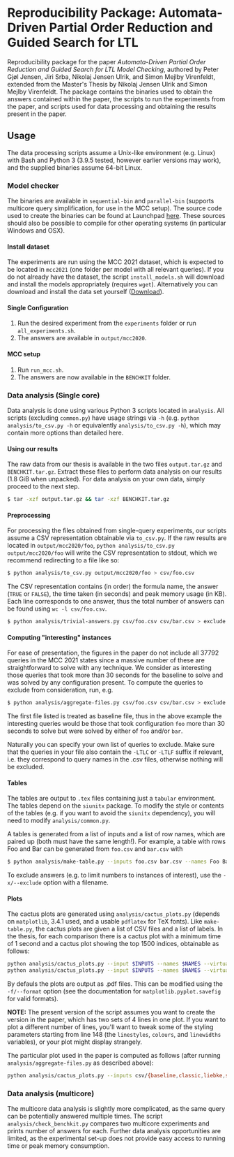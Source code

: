 # Reproducibility Package: Automata-Driven Partial Order Reduction and Guided Search for LTL
Reproducibility package for the paper *Automata-Driven Partial Order Reduction and Guided Search for LTL Model Checking*, authored by Peter Gjøl Jensen, Jiri Srba, Nikolaj Jensen Ulrik, and Simon Mejlby Virenfeldt, extended from the Master's Thesis by Nikolaj Jensen Ulrik and Simon Mejlby Virenfeldt. 
The package contains the binaries used to obtain the answers contained within the paper, the scripts to run the experiments from the paper, and scripts used for data processing and obtaining the results present in the paper.

## Usage

The data processing scripts assume a Unix-like environment (e.g. Linux) with Bash and Python 3 (3.9.5 tested, however earlier versions may work), and the supplied binaries assume 64-bit Linux.

### Model checker
The binaries are available in `sequential-bin` and `parallel-bin` (supports multicore query simplification, for use in the MCC setup). 
The source code used to create the binaries can be found at Launchpad [here](https://bazaar.launchpad.net/~tapaal-ltl/verifypn/reach-stub-new/revision/268?start_revid=268.). These sources should also be possible to compile for other operating systems (in particular Windows and OSX). 

#### Install dataset
The experiments are run using the MCC 2021 dataset, which is expected to be located in `mcc2021` (one folder per model with all relevant queries). 
If you do not already have the dataset, the script `install_models.sh` will download and install the models appropriately (requires `wget`). 
Alternatively you can download and install the data set yourself ([Download](https://mcc.lip6.fr/archives/INPUTS-2021.tar.gz)). 

#### Single Configuration

1. Run the desired experiment from the `experiments` folder or run `all_experiments.sh`.
2. The answers are available in `output/mcc2020`.

#### MCC setup

1. Run `run_mcc.sh`.
2. The answers are now available in the `BENCHKIT` folder.

### Data analysis (Single core)
Data analysis is done using various Python 3 scripts located in `analysis`. All scripts (excluding `common.py`) have usage strings via `-h` (e.g. `python analysis/to_csv.py -h` or equivalently `analysis/to_csv.py -h`), which may contain more options than detailed here.

#### Using our results

The raw data from our thesis is available in the two files `output.tar.gz` and `BENCHKIT.tar.gz`. Extract these files to perform data analysis on our results (1.8 GiB when unpacked).
For data analysis on your own data, simply proceed to the next step.

``` sh
$ tar -xzf output.tar.gz && tar -xzf BENCHKIT.tar.gz
```

#### Preprocessing

For processing the files obtained from single-query experiments, our scripts assume a CSV representation obtainable via `to_csv.py`. 
If the raw results are located in `output/mcc2020/foo`, `python analysis/to_csv.py output/mcc2020/foo` will write the CSV representation to stdout, which we recommend redirecting to a file like so:

``` sh
$ python analysis/to_csv.py output/mcc2020/foo > csv/foo.csv
```

The CSV representation contains (in order) the formula name, the answer (`TRUE` or `FALSE`), the time taken (in seconds) and peak memory usage (in KB).
Each line corresponds to one answer, thus the total number of answers can be found using `wc -l csv/foo.csv`.

<!-- The plots and tables in the thesis exclude answers obtained trivially, either due to no valid initial state or due to query simplification.  -->
<!-- To compute these based on CSV files `csv/foo.csv` and `csv/bar.csv`: -->

``` sh
$ python analysis/trivial-answers.py csv/foo.csv csv/bar.csv > exclude
```

#### Computing "interesting" instances

For ease of presentation, the figures in the paper do not include all 37792 queries in the MCC 2021 states since a massive number of these are straightforward to solve with any technique.
We consider as interesting those queries that took more than 30 seconds for the baseline to solve and was solved by any configuration present.
To compute the queries to exclude from consideration, run, e.g. 

``` sh
$ python analysis/aggregate-files.py csv/foo.csv csv/bar.csv > exclude
```

The first file listed is treated as baseline file, thus in the above example the interesting queries would be those that took configuration `foo` more than 30 seconds to solve but were solved by either of `foo` and/or `bar`.

Naturally you can specify your own list of queries to exclude. Make sure that the queries in your file also contain the `-LTLC` or `-LTLF` suffix if relevant, i.e. they correspond to query names in the .csv files, otherwise nothing will be excluded.

#### Tables

The tables are output to `.tex` files containing just a `tabular` environment. The tables depend on the `siunitx` package. To modify the style or contents of the tables (e.g. if you want to avoid the `siunitx` dependency), you will need to modify `analysis/common.py`.

A tables is generated from a list of inputs and a list of row names, which are paired up (both must have the same length!).
For example, a table with rows Foo and Bar can be generated from `foo.csv` and `bar.csv` with

``` sh
$ python analysis/make-table.py --inputs foo.csv bar.csv --names Foo Bar -o foo-bar-answered.tex
```

To exclude answers (e.g. to limit numbers to instances of interest), use the `-x/--exclude` option with a filename.

#### Plots

The cactus plots are generated using `analysis/cactus_plots.py` (depends on `matplotlib`, 3.4.1 used, and a usable `pdflatex` for TeX fonts).
Like `make-table.py`, the cactus plots are given a list of CSV files and a list of labels.
In the thesis, for each comparison there is a cactus plot with a minimum time of 1 second and a cactus plot showing the top 1500 indices, obtainable as follows:

``` sh
python analysis/cactus_plots.py --input $INPUTS --names $NAMES --virtual-best -o cactus-all --no-simplification -m 1
python analysis/cactus_plots.py --input $INPUTS --names $NAMES --virtual-best -o cactus-tail --no-simplification --tail 1500 --no-legend
```

By defauls the plots are output as .pdf files. This can be modified using the `-f/--format` option (see the documentation for `matplotlib.pyplot.savefig` for valid formats).

**NOTE:** The present version of the script assumes you want to create the version in the paper, which has two sets of 4 lines in one plot. 
If you want to plot a different number of lines, you'll want to tweak some of the styling parameters starting from line 148 (the `linestyles`, `colours`, and `linewidths` variables), or your plot might display strangely.

The particular plot used in the paper is computed as follows (after running `analysis/aggregate-files.py` as described above):

``` sh
python analysis/cactus_plots.py --inputs csv/{baseline,classic,liebke,state-por,heur+baseline,heur+classic,heur+liebke,heur+state-por} --names "Baseline" Classic "Automata-driven POR" "Liebke POR" "Baseline Heur" "Classic HPOR" "Automata-driven HPOR" "Liebke HPOR" --exclude analysis/generated/exclude -o cactus.pdf -m 45
```

### Data analysis (multicore)

The multicore data analysis is slightly more complicated, as the same query can be potentially answered multiple times. 
The script `analysis/check_benchkit.py` compares two multicore experiments and prints number of answers for each.
Further data analysis opportunities are limited, as the experimental set-up does not provide easy access to running time or peak memory consumption.
